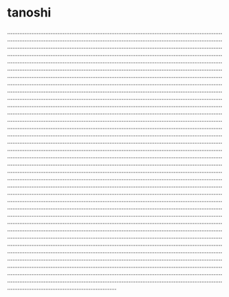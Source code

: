 # tanoshi

...................................................................................................................................................................................................................................................................................................................................................................................................................................................................................................................................................................................................................................................................................................................................................................................................................................................................................................................................................................................................................................................................................................................................................................................................................................................................................................................................................................................................................................................................................................................................................................................................................................................................................................................................................................................................................................................................................................................................................................................................................................................................................................................................................................................................................................................................................................................................................................................................................................................................................................................................................................................................................................................................................................................................................................................................................................................................................................................................................................................................................................................................................................................................................................................................................................................................................................................................................................................................................................................................................................................................................................................................................................................................................................................................................................................................................................................................................................................................................................................................................................................................................................................................................................................................................................................................................................................................................................................................................................................................................................................................................................................